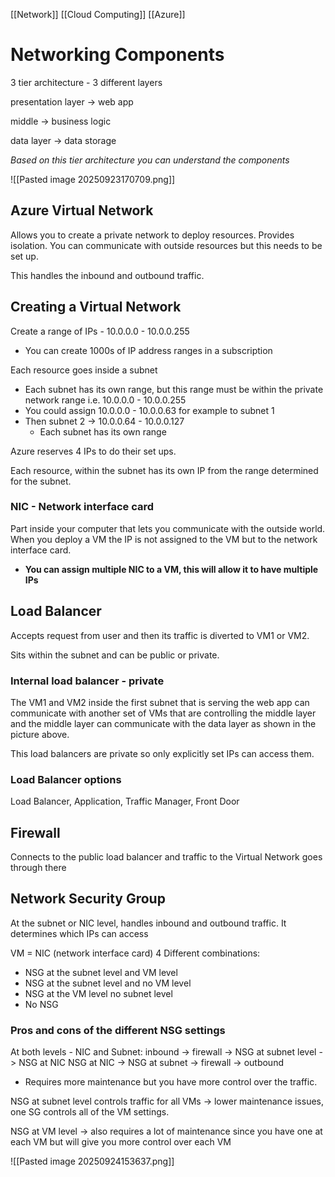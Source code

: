 [[Network]] [[Cloud Computing]] [[Azure]]

# Networking Components
3 tier architecture - 3 different layers 

presentation layer -> web app 

middle -> business logic

data layer -> data storage 

*Based on this tier architecture you can understand the components*

![[Pasted image 20250923170709.png]]

## Azure Virtual Network
Allows you to create a private network to deploy resources. Provides isolation. You can communicate with outside resources but this needs to be set up. 

This handles the inbound and outbound traffic. 
## Creating a Virtual Network
Create a range of IPs - 10.0.0.0 - 10.0.0.255
- You can create 1000s of IP address ranges in a subscription

Each resource goes inside a subnet 
- Each subnet has its own range, but this range must be within the private network range i.e. 10.0.0.0 - 10.0.0.255
- You could assign 10.0.0.0 - 10.0.0.63 for example to subnet 1 
- Then subnet 2 -> 10.0.0.64 - 10.0.0.127 
	- Each subnet has its own range 

Azure reserves 4 IPs to do their set ups. 

Each resource, within the subnet has its own IP from the range determined for the subnet. 
### NIC - Network interface card 
Part inside your computer that lets you communicate with the outside world. When you deploy a VM the IP is not assigned to the VM but to the network interface card. 
- **You can assign multiple NIC to a VM, this will allow it to have multiple IPs**

## Load Balancer
Accepts request from user and then its traffic is diverted to VM1 or VM2.  

Sits within the subnet and can be public or private. 
### Internal load balancer - private
The VM1 and VM2 inside the first subnet that is serving the web app  can communicate with another set of VMs that are controlling the middle layer and the middle layer can communicate with the data layer as shown in the picture above. 

This load balancers are private so only explicitly set IPs can access them. 

### Load Balancer options
Load Balancer, Application, Traffic Manager, Front Door

## Firewall
Connects to the public load balancer and traffic to the Virtual Network goes through there

## Network Security Group 
At the subnet or NIC level, handles inbound and outbound traffic. It determines which IPs can access

VM = NIC (network interface card)
4 Different combinations: 
- NSG at the subnet level and VM level
- NSG at the subnet level and no VM level
- NSG at the VM level no subnet level
- No NSG 

### Pros and cons of the different NSG settings
At both levels - NIC and Subnet:
inbound -> firewall -> NSG at subnet level -> NSG at NIC
NSG at NIC -> NSG at subnet -> firewall -> outbound 
- Requires more maintenance but you have more control over the traffic. 

NSG at subnet level controls traffic for all VMs -> lower maintenance issues, one SG controls all of the VM settings. 

NSG at VM level -> also requires a lot of maintenance since you have one at each VM but will give you more control over each VM 

![[Pasted image 20250924153637.png]]